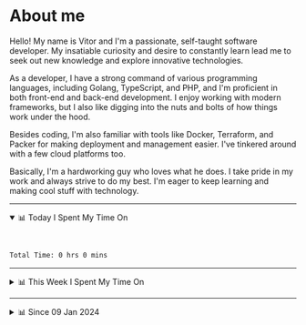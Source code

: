 # About me

Hello! My name is Vitor and I'm a passionate, self-taught software developer. My insatiable curiosity and desire to constantly learn lead me to seek out new knowledge and explore innovative technologies.

As a developer, I have a strong command of various programming languages, including Golang, TypeScript, and PHP, and I'm proficient in both front-end and back-end development. I enjoy working with modern frameworks, but I also like digging into the nuts and bolts of how things work under the hood.

Besides coding, I'm also familiar with tools like Docker, Terraform, and Packer for making deployment and management easier. I've tinkered around with a few cloud platforms too.

Basically, I'm a hardworking guy who loves what he does. I take pride in my work and always strive to do my best. I'm eager to keep learning and making cool stuff with technology.

---

<!-- ## 📊 Today I Spent My Time On -->

<details open>
<summary>📊 Today I Spent My Time On</summary>

&nbsp;

<!--DEVTIMER:TODAY:START-->


```txt
Total Time: 0 hrs 0 mins

```

<!--DEVTIMER:TODAY:END-->

</details>

---
<details>
<summary>📊 This Week I Spent My Time On</summary>

&nbsp;

<!--DEVTIMER:WEEK:START-->
<img align="center" width="32px" src="https://cdn.simpleicons.org/typescript/3178C6" alt="TypeScript" />&nbsp;&nbsp;&nbsp;<img align="center" width="32px" src="https://cdn.simpleicons.org/gnubash/fff" alt="Bash" />&nbsp;&nbsp;&nbsp;<img align="center" width="32px" src="https://cdn.simpleicons.org/vuedotjs/4FC08D" alt="Vue" />&nbsp;&nbsp;&nbsp;

```txt
Total Time: 1 hrs 1 mins

TypeScript          0 hrs 53 mins   [=====================....]    87.70 %
VimL                0 hrs 3 mins    [=........................]    5.39 %
Bash                0 hrs 2 mins    [.........................]    3.88 %
Vue                 0 hrs 1 mins    [.........................]    1.71 %
```

<!--DEVTIMER:WEEK:END-->
</details>

---


<details>
<summary>📊 Since 09 Jan 2024</summary>

&nbsp;

<!--DEVTIMER::START-->
<img align="center" width="32px" src="https://cdn.simpleicons.org/typescript/3178C6" alt="TypeScript" />&nbsp;&nbsp;&nbsp;<img align="center" width="32px" src="https://cdn.simpleicons.org/vuedotjs/4FC08D" alt="Vue" />&nbsp;&nbsp;&nbsp;<img align="center" width="32px" src="https://cdn.simpleicons.org/go/00ADD8" alt="Go" />&nbsp;&nbsp;&nbsp;<img align="center" width="32px" src="https://cdn.simpleicons.org/gnubash/fff" alt="Bash" />&nbsp;&nbsp;&nbsp;<img align="center" width="32px" src="https://cdn.simpleicons.org/carrd/fff" alt="JSON" />&nbsp;&nbsp;&nbsp;<img align="center" width="32px" src="https://cdn.simpleicons.org/python/3776AB" alt="Python" />&nbsp;&nbsp;&nbsp;<img align="center" width="32px" src="https://cdn.simpleicons.org/javascript/F7DF1E" alt="JavaScript" />&nbsp;&nbsp;&nbsp;<img align="center" width="32px" src="https://cdn.simpleicons.org/markdown/fff" alt="Markdown" />&nbsp;&nbsp;&nbsp;<img align="center" width="32px" src="https://cdn.simpleicons.org/yaml/fff" alt="YAML" />&nbsp;&nbsp;&nbsp;<img align="center" width="32px" src="https://cdn.simpleicons.org/html5/E34F26" alt="HTML" />&nbsp;&nbsp;&nbsp;<img align="center" width="32px" src="https://cdn.simpleicons.org/academia/fff" alt="Text" />&nbsp;&nbsp;&nbsp;<img align="center" width="32px" src="https://cdn.simpleicons.org/css3/1572B6" alt="CSS" />&nbsp;&nbsp;&nbsp;<img align="center" width="32px" src="https://cdn.simpleicons.org/php/777BB4" alt="PHP" />&nbsp;&nbsp;&nbsp;

```txt
Total Time: 290 hrs 31 mins

TypeScript          162 hrs 21 mins [=============............]    55.89 %
Vue                 30 hrs 12 mins  [==.......................]    10.39 %
Go                  26 hrs 43 mins  [==.......................]    9.20 %
Bash                13 hrs 57 mins  [=........................]    4.80 %
JSON                12 hrs 18 mins  [=........................]    4.23 %
Python              9 hrs 11 mins   [.........................]    3.16 %
JavaScript          6 hrs 35 mins   [.........................]    2.27 %
Markdown            5 hrs 48 mins   [.........................]    2.00 %
YAML                5 hrs 31 mins   [.........................]    1.90 %
SCSS                3 hrs 9 mins    [.........................]    1.08 %
Docker              2 hrs 49 mins   [.........................]    0.97 %
VimL                1 hrs 52 mins   [.........................]    0.64 %
HTML                1 hrs 47 mins   [.........................]    0.62 %
SQL                 1 hrs 10 mins   [.........................]    0.40 %
Nginx               0 hrs 29 mins   [.........................]    0.16 %
INI                 0 hrs 21 mins   [.........................]    0.12 %
XML                 0 hrs 20 mins   [.........................]    0.12 %
Text                0 hrs 19 mins   [.........................]    0.11 %
MySQL               0 hrs 14 mins   [.........................]    0.08 %
CSS                 0 hrs 13 mins   [.........................]    0.08 %
TSX                 0 hrs 9 mins    [.........................]    0.05 %
PHP                 0 hrs 7 mins    [.........................]    0.04 %
gitrebase           0 hrs 5 mins    [.........................]    0.03 %
reStructuredText    0 hrs 4 mins    [.........................]    0.02 %
Sass                0 hrs 1 mins    [.........................]    0.01 %
```

<!--DEVTIMER::END-->

</details>
